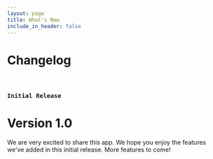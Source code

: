 ```yaml
---
layout: page
title: What's New
include_in_header: false
---
```


# Changelog

<br>

### `Initial Release`
# **Version 1.0**
We are very excited to share this app. We hope you enjoy the features we've added in this initial release. More features to come!

<br>